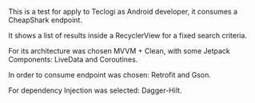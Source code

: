 This is a test for apply to Teclogi as Android developer, it consumes a CheapShark endpoint.

It shows a list of results inside a RecyclerView for a fixed search criteria.

For its architecture was chosen MVVM + Clean, with some Jetpack Components: LiveData and Coroutines.

In order to consume endpoint was chosen: Retrofit and Gson.

For dependency Injection was selected: Dagger-Hilt.


